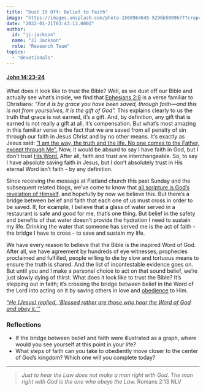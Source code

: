 ```yaml
---
title: "Dust It Off: Belief to Faith"
image: "https://images.unsplash.com/photo-1560964645-5296b5099677?crop=entropy&cs=srgb&fm=jpg&ixid=Mnw5NjYxfDB8MXxzZWFyY2h8MTB8fFRydXRofGVufDB8fHx8MTYxODIzNjM3Mw&ixlib=rb-1.2.1&q=85"
date: "2022-01-21T03:43:13.000Z"
author:
  id: "jj-jackson"
  name: "JJ Jackson"
  role: "Research Team"
topics:
  - "devotionals"
---
```

#### [John 14:23-24][1]

What does it look like to trust the Bible? Well, as we dust off our Bible and actually see what’s inside, we find that [Ephesians 2:8][5] is a verse familiar to Christians: _“For it is by grace you have been saved, through faith—and this is not from yourselves, it is the gift of God”._ This explains clearly to us the truth that grace is not earned, it’s a gift. And, by definition, any gift that is earned is not really a gift at all, it’s compensation. But what’s most amazing in this familiar verse is the fact that we are saved from all penalty of sin through our faith in Jesus Christ and by no other means. It’s exactly as Jesus said: [“I am the way, the truth and the life. No one comes to the Father, except through Me”.][2] Now, it would be absurd to say I have faith in God, but I don’t trust [His Word.][3] After all, faith and trust are interchangeable. So, to say I have absolute saving faith in Jesus, but I don’t absolutely trust in His eternal Word isn’t faith - by any definition.

Since receiving the message at Flatland church this past Sunday and the subsequent related blogs, we’ve come to know that [all scripture is God’s revelation of Himself,][4] and hopefully by now we believe this. But there’s a bridge between belief and faith that each one of us must cross in order to be saved. If, for example, I believe that a glass of water served in a restaurant is safe and good for me, that’s one thing. But belief in the safety and benefits of that water doesn’t provide the hydration I need to sustain my life. Drinking the water that someone has served me is the act of faith - the bridge I have to cross - to save and sustain my life.

We have every reason to believe that the Bible is the inspired Word of God. After all, we have agreement by hundreds of eye witnesses, prophecies proclaimed and fulfilled, people willing to die by slow and tortuous means to ensure the truth is shared. And the list of incontestable evidence goes on. But until you and I make a personal choice to act on that sound belief, we’re just slowly dying of thirst. What does it look like to trust the Bible? It’s stepping out in faith; it’s crossing the bridge between belief in the Word of the Lord into acting on it by saving others in love and [obedience][6] to Him.

[_“He (Jesus) replied, ‘Blessed rather are those who hear the Word of God and obey it.’”_][7]

### Reflections
- If the bridge between belief and faith were illustrated as a graph, where would you see yourself at this point in your life?
- What steps of faith can you take to obediently move closer to the center of God’s kingdom? Which one will you complete today?

----

> _Just to hear the Law does not make a man right with God. The man right with God is the one who obeys the Law._ Romans 2:13 NLV

[1]: https://www.biblegateway.com/passage/?search=John+14%3A23-24&version=NIV
[2]: https://biblehub.com/john/14-6.htm
[3]: https://biblehub.com/john/1-1.htm
[4]: https://biblehub.com/2_timothy/3-16.htm
[5]: https://biblehub.com/niv/ephesians/2-8.htm
[6]: https://www.biblegateway.com/passage/?search=Matthew+28%3A19-20&version=NIV
[7]: https://biblehub.com/luke/11-28.htm

